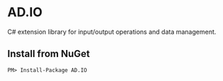 # AD.IO
C# extension library for input/output operations and data management.
## Install from NuGet
```
PM> Install-Package AD.IO
```
